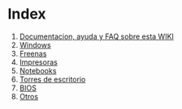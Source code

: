 <!-- TITLE: Index -->
<!-- SUBTITLE: Tabla de contenido -->

# Index
1. <a href="http://localhost/wiki"> Documentacion, ayuda y FAQ sobre esta WIKI </a>
2. <a href="http://localhost/Windows"> Windows </a>
2. <a href="http://localhost/Freenas"> Freenas </a>
3. <a href="http://localhost/Impresoras"> Impresoras </a>
4. <a href="http://localhost/#"> Notebooks </a>
5. <a href="http://localhost/#"> Torres de escritorio </a>
6. <a href="http://localhost/#"> BIOS </a>
6. <a href="http://localhost/#"> Otros </a>